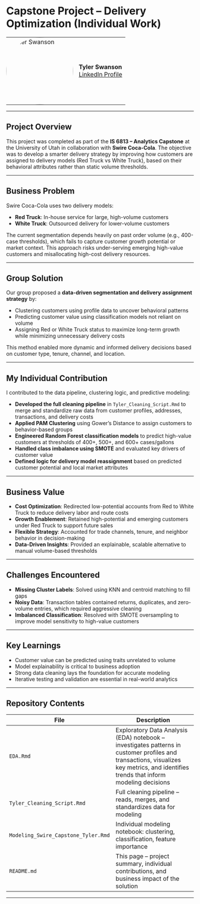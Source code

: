 # Capstone Project – Delivery Optimization (Individual Work)

<table style="border: none; border-collapse: collapse;">
  <tr>
    <td style="border: none; vertical-align: middle; padding: 0;">
      <img src="Headshot.jpg" alt="Tyler Swanson" width="180" style="border-radius: 50%; display: block;">
    </td>
    <td style="border: none; vertical-align: middle; padding-left: 15px;">
      <strong>Tyler Swanson</strong><br>
      <a href="https://www.linkedin.com/in/tyler-jacob-swanson">LinkedIn Profile</a>
    </td>
  </tr>
</table>

---

## Project Overview

This project was completed as part of the **IS 6813 – Analytics Capstone** at the University of Utah in collaboration with **Swire Coca-Cola**. The objective was to develop a smarter delivery strategy by improving how customers are assigned to delivery models (Red Truck vs White Truck), based on their behavioral attributes rather than static volume thresholds.

---

## Business Problem

Swire Coca-Cola uses two delivery models:

- **Red Truck**: In-house service for large, high-volume customers  
- **White Truck**: Outsourced delivery for lower-volume customers  

The current segmentation depends heavily on past order volume (e.g., 400-case thresholds), which fails to capture customer growth potential or market context. This approach risks under-serving emerging high-value customers and misallocating high-cost delivery resources.

---

## Group Solution

Our group proposed a **data-driven segmentation and delivery assignment strategy** by:

- Clustering customers using profile data to uncover behavioral patterns  
- Predicting customer value using classification models not reliant on volume  
- Assigning Red or White Truck status to maximize long-term growth while minimizing unnecessary delivery costs

This method enabled more dynamic and informed delivery decisions based on customer type, tenure, channel, and location.

---

## My Individual Contribution

I contributed to the data pipeline, clustering logic, and predictive modeling:

- **Developed the full cleaning pipeline** in `Tyler_Cleaning_Script.Rmd` to merge and standardize raw data from customer profiles, addresses, transactions, and delivery costs  
- **Applied PAM Clustering** using Gower’s Distance to assign customers to behavior-based groups  
- **Engineered Random Forest classification models** to predict high-value customers at thresholds of 400+, 500+, and 600+ cases/gallons  
- **Handled class imbalance using SMOTE** and evaluated key drivers of customer value  
- **Defined logic for delivery model reassignment** based on predicted customer potential and local market attributes

---

## Business Value

- **Cost Optimization**: Redirected low-potential accounts from Red to White Truck to reduce delivery labor and route costs  
- **Growth Enablement**: Retained high-potential and emerging customers under Red Truck to support future sales  
- **Flexible Strategy**: Accounted for trade channels, tenure, and neighbor behavior in decision-making  
- **Data-Driven Insights**: Provided an explainable, scalable alternative to manual volume-based thresholds

---

## Challenges Encountered

- **Missing Cluster Labels**: Solved using KNN and centroid matching to fill gaps  
- **Noisy Data**: Transaction tables contained returns, duplicates, and zero-volume entries, which required aggressive cleaning  
- **Imbalanced Classification**: Resolved with SMOTE oversampling to improve model sensitivity to high-value customers

---

## Key Learnings

- Customer value can be predicted using traits unrelated to volume  
- Model explainability is critical to business adoption  
- Strong data cleaning lays the foundation for accurate modeling  
- Iterative testing and validation are essential in real-world analytics

---

## Repository Contents

| File | Description |
|------|-------------|
| `EDA.Rmd` | Exploratory Data Analysis (EDA) notebook – investigates patterns in customer profiles and transactions, visualizes key metrics, and identifies trends that inform modeling decisions |
| `Tyler_Cleaning_Script.Rmd` | Full cleaning pipeline – reads, merges, and standardizes data for modeling |
| `Modeling_Swire_Capstone_Tyler.Rmd` | Individual modeling notebook: clustering, classification, feature importance |
| `README.md` | This page – project summary, individual contributions, and business impact of the solution |

---



